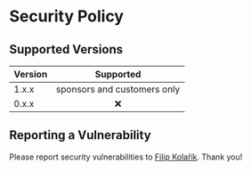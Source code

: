# Security Policy

## Supported Versions


| Version | Supported          |
| ------- |:------------------:|
| 1.x.x   | sponsors and customers only |
| 0.x.x   | ❌ |

## Reporting a Vulnerability

Please report security vulnerabilities to [Filip Kolařík](mailto:filip26@gmail.com). Thank you!
